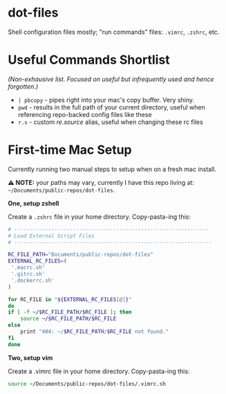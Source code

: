 # dot-files
Shell configuration files mostly; "run commands" files: `.vimrc`, `.zshrc`, etc.

# Useful Commands Shortlist
_(Non-exhausive list. Focused on useful but infrequently used and hence forgotten.)_

* `| pbcopy` - pipes right into your mac's copy buffer. Very shiny.
* `pwd` - results in the full path of your current directory, useful when referencing repo-backed config files like these
* `r.s` - custom _re.source_ alias, useful when changing these rc files

# First-time Mac Setup
Currently running two manual steps to setup when on a fresh mac install.

**:warning: NOTE:** your paths may vary, currently I have this repo living at: `~/Documents/public-repos/dot-files`.

**One, setup zshell**

Create a `.zshrc` file in your home directory. Copy-pasta-ing this:

```sh
# ---------------------------------------------------------------
# Load External Script Files
# ----------------------------------------------------------------

RC_FILE_PATH="Documents/public-repos/dot-files"
EXTERNAL_RC_FILES=(
 '.macrc.sh'
 '.gitrc.sh'
 '.dockerrc.sh'
)

for RC_FILE in "${EXTERNAL_RC_FILES[@]}"
do
if [ -f ~/$RC_FILE_PATH/$RC_FILE ]; then
    source ~/$RC_FILE_PATH/$RC_FILE
else
    print "404: ~/$RC_FILE_PATH/$RC_FILE not found."
fi
done
```

**Two, setup vim**

Create a .vimrc file in your home directory. Copy-pasta-ing this:

```sh
source ~/Documents/public-repos/dot-files/.vimrc.sh
```